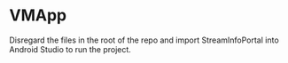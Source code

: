# VMApp

Disregard the files in the root of the repo and import StreamInfoPortal into Android Studio to run the project.